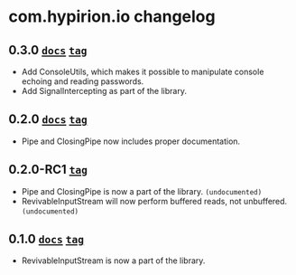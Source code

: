 # com.hypirion.io changelog

## 0.3.0 [`docs`][0.3.0-docs] [`tag`][0.3.0-tag]

* Add ConsoleUtils, which makes it possible to manipulate console echoing and
  reading passwords.
* Add SignalIntercepting as part of the library.

## 0.2.0 [`docs`][0.2.0-docs] [`tag`][0.2.0-tag]

* Pipe and ClosingPipe now includes proper documentation.

## 0.2.0-RC1 [`tag`][0.2.0-RC1-tag]

* Pipe and ClosingPipe is now a part of the library. `(undocumented)`
* RevivableInputStream will now perform buffered reads, not unbuffered.
  `(undocumented)`

## 0.1.0 [`docs`][0.1.0-docs] [`tag`][0.1.0-tag]

* RevivableInputStream is now a part of the library.

[0.3.0-tag]: https://github.com/hyPiRion/com.hypirion.io/tree/0.3.0
[0.3.0-docs]: http://hypirion.github.com/com.hypirion.io/0.3.0/
[0.2.0-tag]: https://github.com/hyPiRion/com.hypirion.io/tree/0.2.0
[0.2.0-docs]: http://hypirion.github.com/com.hypirion.io/0.2.0/
[0.2.0-RC1-tag]: https://github.com/hyPiRion/com.hypirion.io/tree/0.2.0-RC1
[0.1.0-tag]: https://github.com/hyPiRion/com.hypirion.io/tree/0.1.0
[0.1.0-docs]: http://hypirion.github.com/com.hypirion.io/0.1.0/

